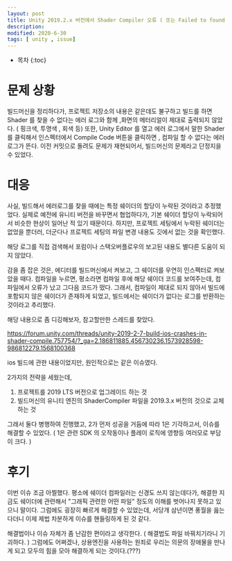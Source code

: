 ```yaml
---
layout: post
title: Unity 2019.2.x 버전에서 Shader Compiler 오류 ( 또는 Failed to found 'UI/Default' shader 등 )
description: 
modified: 2020-6-30
tags: [ unity , issue] 
---
```


* 목차
{:toc}


# 문제 상황 

빌드머신을 정리하다가, 프로젝트 저장소의 내용은 같은데도 불구하고 빌드를 하면 
Shader 를 찾을 수 없다는 에러 로그와 함께 ,화면의 메터리얼이 제대로 출력되지 않았다.
( 핑크색, 투명색 , 회색 등)
또한, Unity Editor 를 열고 에러 로그에서 말한 Shader 를 클릭해서
인스펙터에서  Compile Code 버튼을 클릭하면 , 컴파일 할 수 없다는 에러 로그가 뜬다.
이전 커밋으로 돌려도 문제가 재현되어서, 빌드머신의 문제라고 단정지을 수 있었다. 

# 대응

사실, 빌드해서 에러로그를 찾을 때에는 특정 쉐이더의 할당이 누락된 것이라고 추정했었다. 
실제로 예전에 유니티 버전을 바꾸면서 협업하다가, 기본 쉐이더 할당이 누락되어서 비슷한 현상이 일어난 적 있기 때문이다. 
하지만, 프로젝트 세팅에서 누락된 쉐이더는 없었을 뿐더러, 더군다나 프로젝트 세팅의 파일 변경 내용도 깃에서 없는 것을 확인했다.

해당 로그를 직접 검색해서 포럼이나 스택오버플로우의 보고된 내용도 별다른 도움이 되지 않았다.

감을 좀 잡은 것은, 에디터를 빌드머신에서 켜보고, 그 쉐이더를 우연히 인스펙터로 켜보았을 때다.
컴파일을 누르면, 평소라면 컴파일 후에 해당 쉐이더 코드를 보여주는데, 컴파일에서 오류가 났고 그다음 코드가 떴다.
그래서, 컴파일이 제대로 되지 않아서 빌드에 포함되지 않은 쉐이더가 존재하게 되었고, 빌드에서는 쉐이더가 없다는 로그를 반환하는 것이라고 추리했다. 

해당 내용으로 좀 디깅해보자, 참고할만한 스레드를 찾았다.

https://forum.unity.com/threads/unity-2019-2-7-build-ios-crashes-in-shader-compile.757754/?_ga=2.186811885.456730236.1573928598-986812279.1568100368

ios 빌드에 관한 내용이었지만, 원인적으로는 같은 이슈였다. 

2가지의 전략을 세웠는데,

1. 프로젝트를 2019 LTS 버전으로 업그레이드 하는 것
2. 빌드머신의 유니티 엔진의 ShaderCompiler 파일을 2019.3.x 버전의 것으로 교체하는 것 

그래서 둘다 병행하여 진행했고, 2가 먼저 성공을 거둠에 따라
1은 기각하고서, 이슈를 해결할 수 있었다. 
( 1은 관련 SDK 의 오작동이나 플레이 로직에 영향등 여러모로 부담이 크다. )

# 후기

이번 이슈 조금 아찔했다. 평소에 쉐이더 컴파일러는 신경도 쓰지 않는데다가, 
해결한 지금도 쉐이더에 관련해서 "그래픽 관련한 어떤 파일" 정도의 이해를 벗어나지 못하고 있으니 말이다. 
그럼에도 굉장히 빠르게 해결할 수 있었는데, 서당개 삼년이면 풍월을 읊는다더니 
이제 제법 차분하게 이슈를 핸들링하게 된 것 같다.

해결법이나 이슈 자체가 좀 난감한 편이라고 생각한다. ( 해결법도 파일 바꿔치기라니 기괴하다. )
그럼에도 어쩌겠나, 상용엔진을 사용하는 원죄로 우리는 의문의 장애물을 만나게 되고 
모두의 힘을 모아 해결하게 되는 것이다.(???)